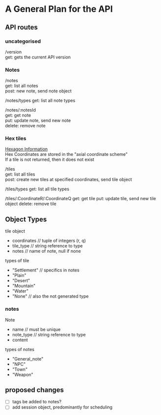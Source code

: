 # A General Plan for the API

## API routes

### uncategorised

/version  
    get: gets the current API version

### Notes

/notes  
    get: list all notes  
    post: new note, send note object  

/notes/types
    get: list all note types  

/notes/:notesId  
    get: get note  
    put: update note, send new note  
    delete: remove note  

### Hex tiles

[Hexagon Information](https://www.redblobgames.com/grids/hexagons/)  
Hex Coordinates are stored in the "axial coordinate scheme"  
If a tile is not returned, then it does not exist  

/tiles  
    get: list all tiles  
    post: create new tiles at specified coordinates, send tile object  

/tiles/types
    get: list all tile types

/tiles/:CoordinateR/:CoordinateQ
    get: get tile
    put: update tile, send new tile object
    delete: remove tile

## Object Types

tile object

+ coordinates // tuple of integers (r, q)  
+ tile_type // string reference to type  
+ notes // name of note, null if none  

types of tile

+ "Settlement" // specifics in notes  
+ "Plain"  
+ "Desert"  
+ "Mountain"  
+ "Water"  
+ "None" // also the not generated type  

### notes

Note

+ name // must be unique
+ note_type // string reference to type
+ content

types of notes

+ "General_note"
+ "NPC"
+ "Town"
+ "Weapon"

## proposed changes

+ [ ] tags be added to notes?
+ [ ] add session object, predominantly for scheduling
